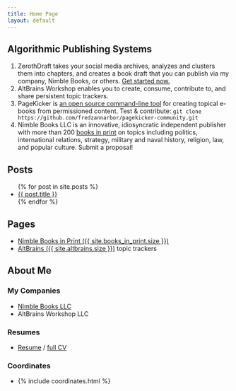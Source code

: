 ```yaml
---
title: Home Page
layout: default
---
```


## Algorithmic Publishing Systems

1.  ZerothDraft takes your social media archives, analyzes and clusters them  into chapters, and creates a book draft that you can publish via my company, Nimble Books, or others.  [Get started now.](zerothdraft/getting_archives.html)
2.  AltBrains Workshop enables you to create, consume, contribute to, and share persistent topic trackers.
3.  PageKicker is [an open source command-line tool](https://github.com/fredzannarbor/pagekicker-community) for creating topical e-books from permissioned content. Test & contribute: `git clone https://github.com/fredzannarbor/pagekicker-community.git`
4.  Nimble Books LLC is an innovative, idiosyncratic independent publisher with more than 200 [books in print](books.html) on topics including politics, international relations, strategy, military and naval history, religion, law, and popular culture.  Submit a proposal!

## Posts

<ul>
  {% for post in site.posts %}
    <li>
      <a href="{{ post.url | relative_url }}">{{ post.title }}</a>
    </li>
  {% endfor %}
</ul>

## Pages

- [Nimble Books in Print ({{ site.books_in_print.size }}) ](books.html) 
- [AltBrains ({{ site.altbrains.size }})](altbrains.html) topic trackers

## About Me

### My Companies

- [Nimble Books LLC](nimble/about_nimble.html)
- AltBrains Workshop LLC

### Resumes
- [Resume](resumes/product_manager_goal.html) / [full CV](resumes/cv-full.html)

### Coordinates
- {% include coordinates.html %}
